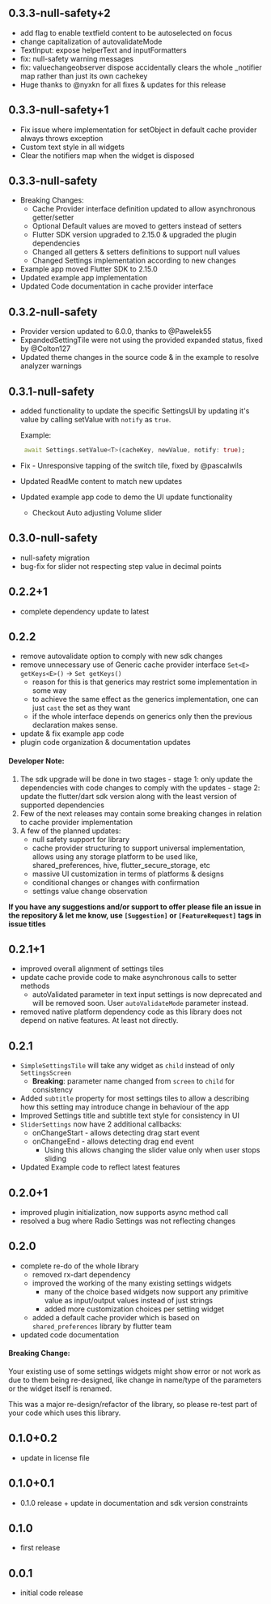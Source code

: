 ## 0.3.3-null-safety+2
 - add flag to enable textfield content to be autoselected on focus
 - change capitalization of autovalidateMode
 - TextInput: expose helperText and inputFormatters
 - fix: null-safety warning messages
 - fix: valuechangeobserver dispose accidentally clears the whole _notifier map rather than just its own cachekey
 - Huge thanks to @nyxkn for all fixes & updates for this release

## 0.3.3-null-safety+1
 - Fix issue where implementation for setObject in default cache provider always throws exception
 - Custom text style in all widgets
 - Clear the notifiers map when the widget is disposed

## 0.3.3-null-safety
 - Breaking Changes:
   - Cache Provider interface definition updated to allow asynchronous getter/setter
   - Optional Default values are moved to getters instead of setters
   - Flutter SDK version upgraded to 2.15.0 & upgraded the plugin dependencies
   - Changed all getters & setters definitions to support null values
   - Changed Settings implementation according to new changes
 - Example app moved Flutter SDK to 2.15.0
 - Updated example app implementation
 - Updated Code documentation in cache provider interface


## 0.3.2-null-safety
 - Provider version updated to 6.0.0, thanks to @Pawelek55
 - ExpandedSettingTile were not using the provided expanded status, fixed by @Colton127
 - Updated theme changes in the source code & in the example to resolve analyzer warnings

## 0.3.1-null-safety
 - added functionality to update the specific SettingsUI by updating it's value
   by calling setValue with `notify` as `true`.

   Example:
   ```dart
    await Settings.setValue<T>(cacheKey, newValue, notify: true);
   ```

 - Fix - Unresponsive tapping of the switch tile, fixed by @pascalwils
 - Updated ReadMe content to match new updates
 - Updated example app code to demo the UI update functionality
    - Checkout Auto adjusting Volume slider

## 0.3.0-null-safety
 - null-safety migration
 - bug-fix for slider not respecting step value in decimal points

## 0.2.2+1
 - complete dependency update to latest

## 0.2.2
 - remove autovalidate option to comply with new sdk changes
 - remove unnecessary use of Generic cache provider interface
    `Set<E> getKeys<E>()` -> `Set getKeys()`
	- reason for this is that generics may restrict some implementation in some way
	- to achieve the same effect as the generics implementation, one can just `cast` the set as they want
	- if the whole interface depends on generics only then the previous declaration makes sense.
 - update & fix example app code
 - plugin code organization & documentation updates

#### Developer Note:
  1. The sdk upgrade will be done in two stages
    - stage 1: only update the dependencies with code changes to comply with the updates
	- stage 2: update the flutter/dart sdk version along with the least version of supported dependencies
  2. Few of the next releases may contain some breaking changes in relation to cache provider implementation
  3. A few of the planned updates:
      - null safety support for library
      - cache provider structuring to support universal implementation, allows using any storage platform to be used
	    like, shared_preferences, hive, flutter_secure_storage, etc
	  - massive UI customization in terms of platforms & designs
	  - conditional changes or changes with confirmation
	  - settings value change observation

**If you have any suggestions and/or support to offer please file an issue in the repository & let me know, use `[Suggestion]` or `[FeatureRequest]` tags in issue titles**

## 0.2.1+1
* improved overall alignment of settings tiles
* update cache provide code to make asynchronous calls to setter methods
  - autoValidated parameter in text input settings is now deprecated and will be removed soon. User `autoValidateMode` parameter instead.
* removed native platform dependency code as this library does not depend on native features. At least not directly.

## 0.2.1
* `SimpleSettingsTile` will take any widget as `child` instead of only `SettingsScreen`
  - **Breaking**: parameter name changed from `screen` to `child` for consistency
* Added `subtitle` property for most settings tiles to allow a describing how this setting may introduce change in behaviour of the app
* Improved Settings title and subtitle text style for consistency in UI
* `SliderSettings` now have 2 additional callbacks:
  - onChangeStart - allows detecting drag start event
  - onChangeEnd - allows detecting drag end event
     - Using this allows changing the slider value only when user stops sliding
* Updated Example code to reflect latest features 

## 0.2.0+1
* improved plugin initialization, now supports async method call
* resolved a bug where Radio Settings was not reflecting changes

## 0.2.0
* complete re-do of the whole library
  * removed rx-dart dependency
  * improved the working of the many existing settings widgets
    * many of the choice based widgets now support any primitive value as input/output values instead of just strings
    * added more customization choices per setting widget
  * added a default cache provider which is based on `shared_preferences` library by flutter team
* updated code documentation

#### Breaking Change:
Your existing use of some settings widgets might show error or not work as due to them being re-designed, like change in name/type of the parameters or the widget itself is renamed.

This was a major re-design/refactor of the library, so please re-test part of your code which uses this library.

## 0.1.0+0.2
* update in license file

## 0.1.0+0.1
* 0.1.0 release + update in documentation and sdk version constraints

## 0.1.0
* first release

## 0.0.1
* initial code release